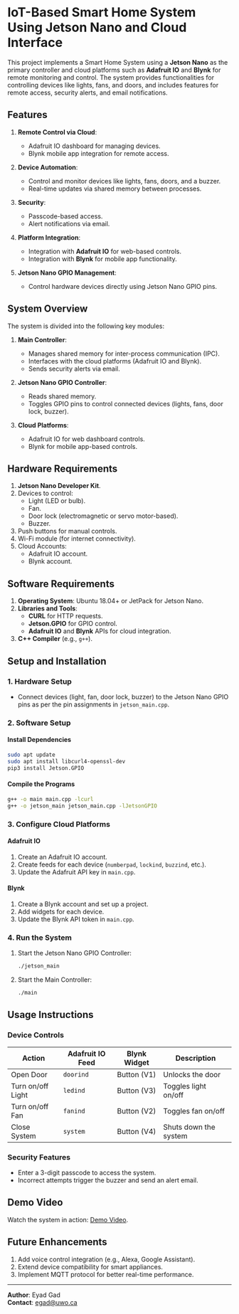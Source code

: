 # IoT-Based Smart Home System Using Jetson Nano and Cloud Interface

This project implements a Smart Home System using a **Jetson Nano** as the primary controller and cloud platforms such as **Adafruit IO** and **Blynk** for remote monitoring and control. The system provides functionalities for controlling devices like lights, fans, and doors, and includes features for remote access, security alerts, and email notifications.

## Features

1. **Remote Control via Cloud**:
   - Adafruit IO dashboard for managing devices.
   - Blynk mobile app integration for remote access.

2. **Device Automation**:
   - Control and monitor devices like lights, fans, doors, and a buzzer.
   - Real-time updates via shared memory between processes.

3. **Security**:
   - Passcode-based access.
   - Alert notifications via email.

4. **Platform Integration**:
   - Integration with **Adafruit IO** for web-based controls.
   - Integration with **Blynk** for mobile app functionality.

5. **Jetson Nano GPIO Management**:
   - Control hardware devices directly using Jetson Nano GPIO pins.

## System Overview

The system is divided into the following key modules:

1. **Main Controller**:
   - Manages shared memory for inter-process communication (IPC).
   - Interfaces with the cloud platforms (Adafruit IO and Blynk).
   - Sends security alerts via email.

2. **Jetson Nano GPIO Controller**:
   - Reads shared memory.
   - Toggles GPIO pins to control connected devices (lights, fans, door lock, buzzer).

3. **Cloud Platforms**:
   - Adafruit IO for web dashboard controls.
   - Blynk for mobile app-based controls.

## Hardware Requirements

1. **Jetson Nano Developer Kit**.
2. Devices to control:
   - Light (LED or bulb).
   - Fan.
   - Door lock (electromagnetic or servo motor-based).
   - Buzzer.
3. Push buttons for manual controls.
4. Wi-Fi module (for internet connectivity).
5. Cloud Accounts:
   - Adafruit IO account.
   - Blynk account.

## Software Requirements

1. **Operating System**: Ubuntu 18.04+ or JetPack for Jetson Nano.
2. **Libraries and Tools**:
   - **CURL** for HTTP requests.
   - **Jetson.GPIO** for GPIO control.
   - **Adafruit IO** and **Blynk** APIs for cloud integration.
3. **C++ Compiler** (e.g., `g++`).

## Setup and Installation

### 1. Hardware Setup
- Connect devices (light, fan, door lock, buzzer) to the Jetson Nano GPIO pins as per the pin assignments in `jetson_main.cpp`.

### 2. Software Setup
#### Install Dependencies
```bash
sudo apt update
sudo apt install libcurl4-openssl-dev
pip3 install Jetson.GPIO
```

#### Compile the Programs
```bash
g++ -o main main.cpp -lcurl
g++ -o jetson_main jetson_main.cpp -lJetsonGPIO
```

### 3. Configure Cloud Platforms
#### Adafruit IO
1. Create an Adafruit IO account.
2. Create feeds for each device (`numberpad`, `lockind`, `buzzind`, etc.).
3. Update the Adafruit API key in `main.cpp`.

#### Blynk
1. Create a Blynk account and set up a project.
2. Add widgets for each device.
3. Update the Blynk API token in `main.cpp`.

### 4. Run the System
1. Start the Jetson Nano GPIO Controller:
   ```bash
   ./jetson_main
   ```
2. Start the Main Controller:
   ```bash
   ./main
   ```

## Usage Instructions

### Device Controls

| **Action**          | **Adafruit IO Feed** | **Blynk Widget** | **Description**                |
|----------------------|----------------------|------------------|--------------------------------|
| Open Door           | `doorind`           | Button (V1)      | Unlocks the door              |
| Turn on/off Light   | `ledind`            | Button (V3)      | Toggles light on/off          |
| Turn on/off Fan     | `fanind`            | Button (V2)      | Toggles fan on/off            |
| Close System        | `system`            | Button (V4)      | Shuts down the system         |

### Security Features
- Enter a 3-digit passcode to access the system.
- Incorrect attempts trigger the buzzer and send an alert email.

## Demo Video

Watch the system in action: [Demo Video](https://drive.google.com/file/d/1haFWrUfN50wMM1XocKvSu_0WO9gYV2Us/view).


## Future Enhancements

1. Add voice control integration (e.g., Alexa, Google Assistant).
2. Extend device compatibility for smart appliances.
3. Implement MQTT protocol for better real-time performance.

---

**Author**: Eyad Gad    
**Contact**: [egad@uwo.ca](mailto:egad@uwo.ca)
